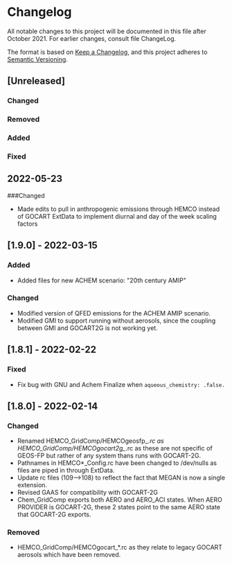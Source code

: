 # Changelog

All notable changes to this project will be documented in this file
after October 2021. For earlier changes, consult file ChangeLog.

The format is based on [Keep a Changelog](https://keepachangelog.com/en/1.0.0/),
and this project adheres to [Semantic Versioning](https://semver.org/spec/v2.0.0.html).

## [Unreleased]

### Changed

### Removed

### Added

### Fixed

## 2022-05-23

###Changed
- Made edits to pull in anthropogenic emissions through HEMCO instead of GOCART ExtData to implement diurnal and day of the week scaling factors


## [1.9.0] - 2022-03-15

### Added

- Added files for new ACHEM scenario: "20th century AMIP"

### Changed

- Modified version of QFED emissions for the ACHEM AMIP scenario.
- Modified GMI to support running without aerosols, since the coupling between GMI and GOCART2G is not working yet.

## [1.8.1] - 2022-02-22

### Fixed

- Fix bug with GNU and Achem Finalize when `aqueous_chemistry: .false.`

## [1.8.0] - 2022-02-14

### Changed

- Renamed HEMCO_GridComp/HEMCOgeosfp_*.rc as
  HEMCO_GridComp/HEMCOgocart2g_*.rc as these are not specific of
  GEOS-FP but rather of any system thans runs with GOCART-2G.
- Pathnames in HEMCO*_Config.rc have been changed to /dev/nulls as files are piped in through ExtData.
- Update rc files (109-->108) to reflect the fact that MEGAN is now a single extension.
- Revised GAAS for compatibility with GOCART-2G
- Chem_GridComp exports both AERO and AERO_ACI states. When AERO PROVIDER
  is GOCART-2G, these 2 states point to the same AERO state that GOCART-2G exports.

### Removed

- HEMCO_GridComp/HEMCOgocart_*.rc as they relate to legacy GOCART
  aerosols which have been removed.

